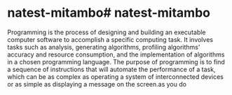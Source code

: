 # natest-mitambo# natest-mitambo

Programming is the process of designing and building an executable computer software to accomplish a specific computing task.
It involves tasks such as analysis, generating algorithms, profiling algorithms' accuracy and resource consumption, and the implementation of algorithms in a chosen programming language. The purpose of programming is to find a sequence of instructions that will automate the performance of a task, which can be as complex as operating a system of interconnected devices or as simple as displaying a message on the screen.as you do
